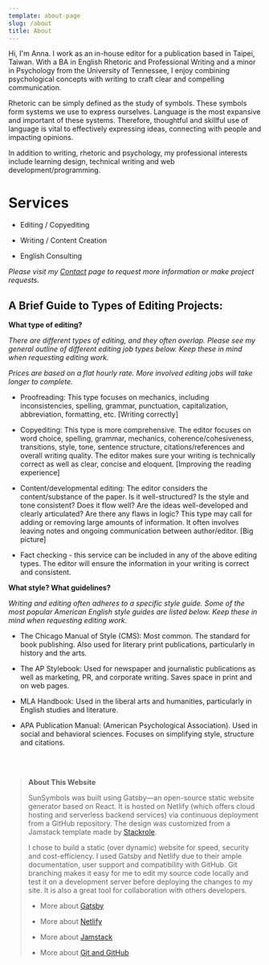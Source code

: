 ```yaml
---
template: about-page
slug: /about
title: About
---
```

Hi, I'm Anna. I work as an in-house editor for a publication based in Taipei, Taiwan. With a BA in English Rhetoric and Professional Writing and a minor in Psychology from the University of Tennessee, I enjoy combining psychological concepts with writing to craft clear and compelling communication. 

Rhetoric can be simply defined as the study of symbols. These symbols form systems we use to express ourselves. Language is the most expansive and important of these systems. Therefore, thoughtful and skillful use of language is vital to effectively expressing ideas, connecting with people and impacting opinions.

In addition to writing, rhetoric and psychology, my professional interests include learning design, technical writing and web development/programming.

# Services

* Editing / Copyediting

* Writing / Content Creation

* English Consulting

*Please visit my [Contact](https://www.sunsymbols.com/contact) page to request more information or make project requests.*  

## A Brief Guide to Types of Editing Projects:

**What type of editing?**

*There are different types of editing, and they often overlap. Please see my general outline of different editing job types below. Keep these in mind when requesting editing work.*

*Prices are based on a flat hourly rate. More involved editing jobs will take longer to complete.*  


* Proofreading: This type focuses on mechanics, including inconsistencies, spelling, grammar, punctuation, capitalization, abbreviation, formatting, etc. [Writing correctly]  


* Copyediting: This type is more comprehensive. The editor focuses on word choice, spelling, grammar, mechanics, coherence/cohesiveness, transitions, style, tone,  sentence structure, citations/references and overall writing quality. The editor makes sure your writing is technically correct as well as clear, concise and eloquent. [Improving the reading experience]  

 
* Content/developmental editing: The editor considers the content/substance of the paper. Is it well-structured? Is the style and tone consistent? Does it flow well? Are the ideas well-developed and clearly articulated? Are there any flaws in logic? This type may call for adding or removing large amounts of information. It often involves leaving notes and ongoing communication between author/editor. [Big picture]  


* Fact checking - this service can be included in any of the above editing types. The editor will ensure the information in your writing is correct and consistent.  


**What style? What guidelines?**

*Writing and editing often adheres to a specific style guide. Some of the most popular American English style guides are listed below. Keep these in mind when requesting editing work.*


* The Chicago Manual of Style (CMS): Most common. The standard for book publishing. Also used for literary print publications, particularly in history and the arts.  


* The AP Stylebook: Used for newspaper and journalistic publications as well as marketing, PR, and corporate writing. Saves space in print and on web pages.  


* MLA Handbook: Used in the liberal arts and humanities, particularly in English studies and literature.  


* APA Publication Manual: (American Psychological Association). Used in social and behavioral sciences. Focuses on simplifying style, structure and citations.
 

<br>
<br>

> **About This Website**  
>
>SunSymbols was built using Gatsby—an open-source static website generator based on React. It is hosted on Netlify (which offers cloud hosting and serverless backend services) via continuous deployment from a GitHub repository. The design was customized from a Jamstack template made by [Stackrole](https://stackrole.com/).
>
>I chose to build a static (over dynamic) website for speed, security and cost-efficiency. I used Gatsby and Netlify due to their ample documentation, user support and compatibility with GitHub. Git branching makes it easy for me to edit my source code locally and test it on a development server before deploying the changes to my site. It is also a great tool for collaboration with others developers.
>
>* More about [Gatsby](https://www.gatsbyjs.com/how-it-works/)
>
>* More about [Netlify](https://www.netlify.com/about/)
>
>* More about [Jamstack](https://jamstack.wtf/)
>
>* More about [Git and GitHub](https://guides.github.com/activities/hello-world/)

